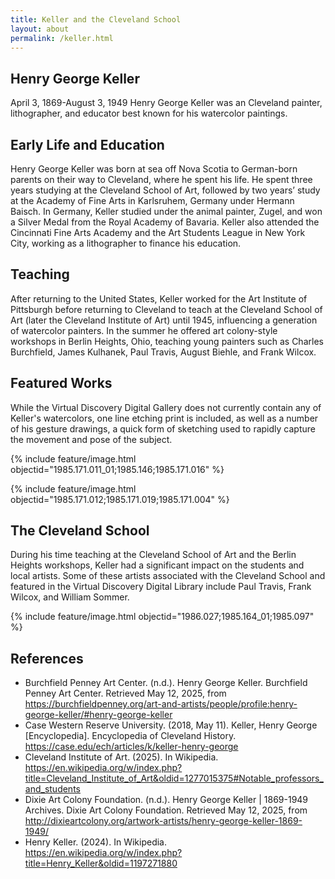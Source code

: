 ```yaml
---
title: Keller and the Cleveland School
layout: about
permalink: /keller.html
---
```


## Henry George Keller
April 3, 1869-August 3, 1949
Henry George Keller was an Cleveland painter, lithographer, and educator best known for his watercolor paintings.

## Early Life and Education
Henry George Keller was born at sea off Nova Scotia to German-born parents on their way to Cleveland, where he spent his life. He spent three years studying at the Cleveland School of Art, followed by two years’ study at the Academy of Fine Arts in Karlsruhem, Germany under Hermann Baisch. In Germany, Keller studied under the animal painter, Zugel, and won a Silver Medal from the Royal Academy of Bavaria. Keller also attended the Cincinnati Fine Arts Academy and the Art Students League in New York City, working as a lithographer to finance his education.  

## Teaching 
After returning to the United States, Keller worked for the Art Institute of Pittsburgh before returning to Cleveland to teach at the Cleveland School of Art (later the Cleveland Institute of Art) until 1945, influencing a generation of watercolor painters. In the summer he offered art colony-style workshops in Berlin Heights, Ohio, teaching young painters such as Charles Burchfield, James Kulhanek, Paul Travis, August Biehle, and Frank Wilcox. 

## Featured Works
While the Virtual Discovery Digital Gallery does not currently contain any of Keller's watercolors, one line etching print is included, as well as a number of his gesture drawings, a quick form of sketching used to rapidly capture the movement and pose of the subject.

{% include feature/image.html objectid="1985.171.011_01;1985.146;1985.171.016" %}

{% include feature/image.html objectid="1985.171.012;1985.171.019;1985.171.004" %}


## The Cleveland School
During his time teaching at the Cleveland School of Art and the Berlin Heights workshops, Keller had a significant impact on the students and local artists. Some of these artists associated with the Cleveland School and featured in the Virtual Discovery Digital Library include Paul Travis, Frank Wilcox, and William Sommer.

{% include feature/image.html objectid="1986.027;1985.164_01;1985.097" %}

## References

- Burchfield Penney Art Center. (n.d.). Henry George Keller. Burchfield Penney Art Center. Retrieved May 12, 2025, from https://burchfieldpenney.org/art-and-artists/people/profile:henry-george-keller/#henry-george-keller
- Case Western Reserve University. (2018, May 11). Keller, Henry George [Encyclopedia]. Encyclopedia of Cleveland History. https://case.edu/ech/articles/k/keller-henry-george
- Cleveland Institute of Art. (2025). In Wikipedia. https://en.wikipedia.org/w/index.php?title=Cleveland_Institute_of_Art&oldid=1277015375#Notable_professors_and_students
- Dixie Art Colony Foundation. (n.d.). Henry George Keller | 1869-1949 Archives. Dixie Art Colony Foundation. Retrieved May 12, 2025, from http://dixieartcolony.org/artwork-artists/henry-george-keller-1869-1949/
- Henry Keller. (2024). In Wikipedia. https://en.wikipedia.org/w/index.php?title=Henry_Keller&oldid=1197271880
